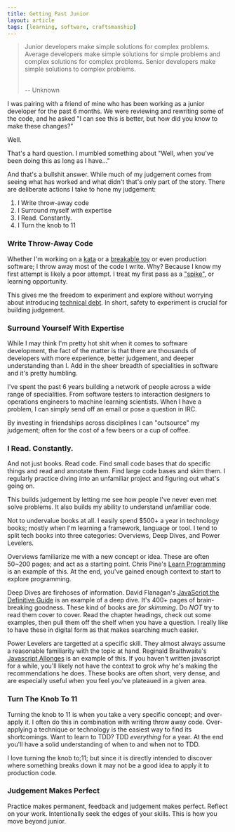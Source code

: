 ```yaml
---
title: Getting Past Junior
layout: article
tags: [learning, software, craftsmanship]
---
```


<blockquote>
Junior developers make simple solutions for complex problems.
Average developers make simple solutions for simple problems and complex
solutions for complex problems.
Senior developers make simple solutions to complex problems.<br /><br />


-- Unknown</blockquote>

I was pairing with a friend of mine who has been working as a junior developer
for the past 6 months. We were reviewing and rewriting some of the code, and he
asked "I can see this is better, but how did you know to make these
changes?"

Well.

That's a hard question. I mumbled something about "Well, when you've been doing
this as long as I have..."

And that's a bullshit answer. While much of my judgement
comes from seeing what has worked and what didn't that's only part of
the story. There are deliberate actions I take to hone my judgement:

1. I Write throw-away code
1. I Surround myself with expertise
1. I Read. Constantly.
1. I Turn the knob to 11


### Write Throw-Away Code

Whether I'm working on a
[kata](http://codekata.com/kata/codekata-how-it-started/) or a [breakable
toy](http://chimera.labs.oreilly.com/books/1234000001813/ch05.html#breakable_toys)
or even production software; I throw away most of the code I write. Why? Because
I know my first attempt is likely a poor attempt. I treat my first pass as a
["spike"](http://www.extremeprogramming.org/rules/spike.html), or learning opportunity.

This gives me the freedom to experiment and explore without worrying about
introducing [technical debt](https://en.wikipedia.org/wiki/Technical_debt). In
short, safety to experiment is crucial for building judgement.

### Surround Yourself With Expertise

While I may think I'm pretty hot shit when it comes to software development, the
fact of the matter is that there are thousands of developers with more experience,
better judgement, and deeper understanding than I. Add in the sheer breadth of
specialities in software and it's pretty humbling.

I've spent the past 6 years building a network of people across a wide
range of specialities. From software testers to interaction designers to
operations engineers to machine learning scientists. When I have a
problem, I can simply send off an email or pose a question in IRC.

By investing in friendships across disciplines I can "outsource" my
judgement; often for the cost of a few beers or a cup of coffee.

### I Read. Constantly.

And not just books. Read code. Find small code bases that do specific things and
read and annotate them. Find large code bases and skim them. I regularly
practice diving into an unfamiliar project and figuring out what's going on.

This builds judgement by letting me see how people I've never even met solve
problems. It also builds my ability to understand unfamiliar code.

Not to undervalue books at all. I easily spend $500+ a year in technology books;
mostly when I'm learning a framework, language or tool. I tend to split tech
books into three categories: Overviews, Deep Dives, and Power Levelers.

Overviews familiarize me with a new concept or idea. These are often 50~200
pages; and act as a starting point. Chris Pine's [Learn
Programming](https://pine.fm/LearnToProgram) is an example of this. At the end,
you've gained enough context to start to explore programming.

Deep Dives are firehoses of information. David Flanagan's [JavaScript the
Definitive Guide](http://shop.oreilly.com/product/9780596805531.do) is an
example of a deep dive. It's 400+ pages of brain-breaking goodness. These kind
of books are *for skimming*. Do *NOT* try to read them cover to cover. Read the
chapter headings, check out some examples, then pull them off the shelf when you
have a question. I really like to have these in digital form as that makes
searching much easier.

Power Levelers are targetted at a specific skill. They almost always assume a
reasonable familiarity with the topic at hand. Reginald Braithwaite's
[Javascript Allonges](https://leanpub.com/javascript-allonge) is an example of
this. If you haven't written javascript for a while, you'll likely not have the
context to grok why he's making the recommendations he does. These books are
often short, very dense, and are especially useful when you feel you've
plateaued in a given area.

### Turn The Knob To 11

Turning the knob to 11 is when you take a very specific concept; and over-apply
it. I often do this in combination with writing throw away code. Over-applying a
technique or technology is the easiest way to find its shortcomings. Want to
learn to TDD? TDD *everything* for a year. At the end you'll have a solid
understanding of when to and when not to TDD.

I love turning the knob to;11; but since it is directly intended to discover
where something breaks down it may not be a good idea to apply it to production
code.

### Judgement Makes Perfect

Practice makes permanent, feedback and judgement makes perfect. Reflect on
your work. Intentionally seek the edges of your skills. This is how you move
beyond junior.
